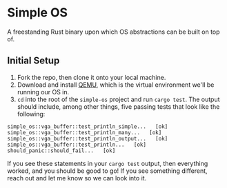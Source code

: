 # Simple OS 

A freestanding Rust binary upon which OS abstractions can be built on top of.

## Initial Setup

1. Fork the repo, then clone it onto your local machine.
2. Download and install [QEMU][qemu-download], which is the virtual environment 
we'll be running our OS in.
3. `cd` into the root of the `simple-os` project and run `cargo test`. The 
output should include, among other things, five passing tests that look like the 
following:

```
simple_os::vga_buffer::test_println_simple...   [ok]
simple_os::vga_buffer::test_println_many...   [ok]
simple_os::vga_buffer::test_println_output...   [ok]
simple_os::vga_buffer::test_println...   [ok]
should_panic::should_fail...   [ok]
```

If you see these statements in your `cargo test` output, then everything worked, 
and you should be good to go! If you see something different, reach out and let me know
so we can look into it.

[qemu-download]: https://www.qemu.org/download/#windows
